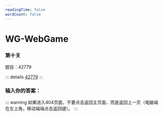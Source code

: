 ```yaml
---
readingTime: false
wordCount: false
---
```

# WG-WebGame
### 第十关

题目：42779<br>

::: details
[42779](/html/WG-WebGame/42779.html)
:::

### 输入你的答案：

<WGwgc></WGwgc>

::: warning
如果进入404页面，不要点击返回主页面，而是返回上一页（电脑端在左上角，移动端端点击返回键）。
:::